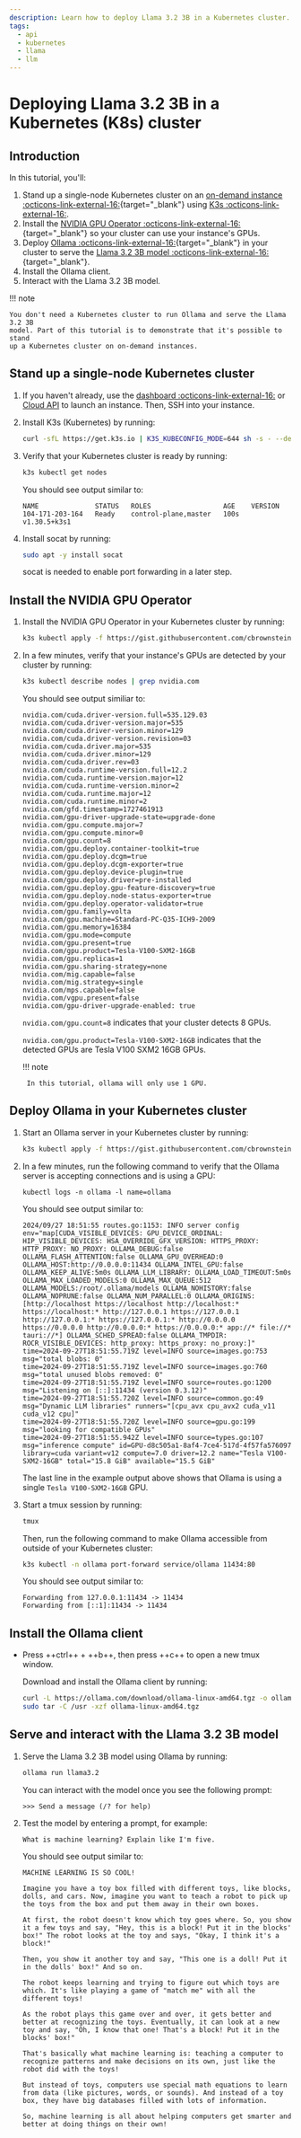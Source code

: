 ```yaml
---
description: Learn how to deploy Llama 3.2 3B in a Kubernetes cluster.
tags:
  - api
  - kubernetes
  - llama
  - llm
---
```


# Deploying Llama 3.2 3B in a Kubernetes (K8s) cluster

## Introduction

In this tutorial, you'll:

1. Stand up a single-node Kubernetes cluster on an
   [on-demand instance :octicons-link-external-16:](https://lambdalabs.com/service/gpu-cloud){target="_blank"}
   using [K3s :octicons-link-external-16:](https://k3s.io/).
1. Install the
   [NVIDIA GPU Operator :octicons-link-external-16:](https://docs.nvidia.com/datacenter/cloud-native/gpu-operator/latest/index.html){target="_blank"}
   so your cluster can use your instance's GPUs.
1. Deploy
   [Ollama :octicons-link-external-16:](https://ollama.com/){target="_blank"} in
   your cluster to serve the
   [Llama 3.2 3B model :octicons-link-external-16:](https://ai.meta.com/blog/llama-3-2-connect-2024-vision-edge-mobile-devices/){target="_blank"}.
1. Install the Ollama client.
1. Interact with the Llama 3.2 3B model.

!!! note

    You don't need a Kubernetes cluster to run Ollama and serve the Llama 3.2 3B
    model. Part of this tutorial is to demonstrate that it's possible to stand
    up a Kubernetes cluster on on-demand instances.

## Stand up a single-node Kubernetes cluster

1. If you haven't already, use the
   [dashboard :octicons-link-external-16:](https://cloud.lambdalabs.com/instances)
   or [Cloud API](#) to launch an instance. Then, SSH into your instance.

1. Install K3s (Kubernetes) by running:

    ```bash
    curl -sfL https://get.k3s.io | K3S_KUBECONFIG_MODE=644 sh -s - --default-runtime=nvidia
    ```

1. Verify that your Kubernetes cluster is ready by running:

    ```bash
    k3s kubectl get nodes
    ```

    You should see output similar to:

    ```{.text .no-copy}
    NAME              STATUS   ROLES                  AGE    VERSION
    104-171-203-164   Ready    control-plane,master   100s   v1.30.5+k3s1
    ```

1. Install socat by running:

    ```bash
    sudo apt -y install socat
    ```

    socat is needed to enable port forwarding in a later step.

## Install the NVIDIA GPU Operator

1. Install the NVIDIA GPU Operator in your Kubernetes cluster by running:

    ```bash
    k3s kubectl apply -f https://gist.githubusercontent.com/cbrownstein-lambda/d9e0bb8c68bd415354122b31106bdd9b/raw/e8a813a5b723d397e683d935139611c5018cd5cb/nvidia-gpu-operator.yml
    ```

1. In a few minutes, verify that your instance's GPUs are detected by your
   cluster by running:

    ```bash
    k3s kubectl describe nodes | grep nvidia.com
    ```

    You should see output similiar to:

    ```{.text .no-copy}
    nvidia.com/cuda.driver-version.full=535.129.03
    nvidia.com/cuda.driver-version.major=535
    nvidia.com/cuda.driver-version.minor=129
    nvidia.com/cuda.driver-version.revision=03
    nvidia.com/cuda.driver.major=535
    nvidia.com/cuda.driver.minor=129
    nvidia.com/cuda.driver.rev=03
    nvidia.com/cuda.runtime-version.full=12.2
    nvidia.com/cuda.runtime-version.major=12
    nvidia.com/cuda.runtime-version.minor=2
    nvidia.com/cuda.runtime.major=12
    nvidia.com/cuda.runtime.minor=2
    nvidia.com/gfd.timestamp=1727461913
    nvidia.com/gpu-driver-upgrade-state=upgrade-done
    nvidia.com/gpu.compute.major=7
    nvidia.com/gpu.compute.minor=0
    nvidia.com/gpu.count=8
    nvidia.com/gpu.deploy.container-toolkit=true
    nvidia.com/gpu.deploy.dcgm=true
    nvidia.com/gpu.deploy.dcgm-exporter=true
    nvidia.com/gpu.deploy.device-plugin=true
    nvidia.com/gpu.deploy.driver=pre-installed
    nvidia.com/gpu.deploy.gpu-feature-discovery=true
    nvidia.com/gpu.deploy.node-status-exporter=true
    nvidia.com/gpu.deploy.operator-validator=true
    nvidia.com/gpu.family=volta
    nvidia.com/gpu.machine=Standard-PC-Q35-ICH9-2009
    nvidia.com/gpu.memory=16384
    nvidia.com/gpu.mode=compute
    nvidia.com/gpu.present=true
    nvidia.com/gpu.product=Tesla-V100-SXM2-16GB
    nvidia.com/gpu.replicas=1
    nvidia.com/gpu.sharing-strategy=none
    nvidia.com/mig.capable=false
    nvidia.com/mig.strategy=single
    nvidia.com/mps.capable=false
    nvidia.com/vgpu.present=false
    nvidia.com/gpu-driver-upgrade-enabled: true
    ```

    `nvidia.com/gpu.count=8` indicates that your cluster detects 8 GPUs.

    `nvidia.com/gpu.product=Tesla-V100-SXM2-16GB` indicates that the detected
    GPUs are Tesla V100 SXM2 16GB GPUs.

    !!! note

        In this tutorial, ollama will only use 1 GPU.

## Deploy Ollama in your Kubernetes cluster

1. Start an Ollama server in your Kubernetes cluster by running:

    ```bash
    k3s kubectl apply -f https://gist.githubusercontent.com/cbrownstein-lambda/123cdd1fb5134482a2e75d05ff087d89/raw/1d030438f0fd9e0b4d6df06be02679962b602159/ollama.yml
    ```

1. In a few minutes, run the following command to verify that the Ollama server
   is accepting connections and is using a GPU:

    ```
    kubectl logs -n ollama -l name=ollama
    ```

    You should see output similar to:

    ```{.text .no-copy}
    2024/09/27 18:51:55 routes.go:1153: INFO server config env="map[CUDA_VISIBLE_DEVICES: GPU_DEVICE_ORDINAL: HIP_VISIBLE_DEVICES: HSA_OVERRIDE_GFX_VERSION: HTTPS_PROXY: HTTP_PROXY: NO_PROXY: OLLAMA_DEBUG:false OLLAMA_FLASH_ATTENTION:false OLLAMA_GPU_OVERHEAD:0 OLLAMA_HOST:http://0.0.0.0:11434 OLLAMA_INTEL_GPU:false OLLAMA_KEEP_ALIVE:5m0s OLLAMA_LLM_LIBRARY: OLLAMA_LOAD_TIMEOUT:5m0s OLLAMA_MAX_LOADED_MODELS:0 OLLAMA_MAX_QUEUE:512 OLLAMA_MODELS:/root/.ollama/models OLLAMA_NOHISTORY:false OLLAMA_NOPRUNE:false OLLAMA_NUM_PARALLEL:0 OLLAMA_ORIGINS:[http://localhost https://localhost http://localhost:* https://localhost:* http://127.0.0.1 https://127.0.0.1 http://127.0.0.1:* https://127.0.0.1:* http://0.0.0.0 https://0.0.0.0 http://0.0.0.0:* https://0.0.0.0:* app://* file://* tauri://*] OLLAMA_SCHED_SPREAD:false OLLAMA_TMPDIR: ROCR_VISIBLE_DEVICES: http_proxy: https_proxy: no_proxy:]"
    time=2024-09-27T18:51:55.719Z level=INFO source=images.go:753 msg="total blobs: 0"
    time=2024-09-27T18:51:55.719Z level=INFO source=images.go:760 msg="total unused blobs removed: 0"
    time=2024-09-27T18:51:55.719Z level=INFO source=routes.go:1200 msg="Listening on [::]:11434 (version 0.3.12)"
    time=2024-09-27T18:51:55.720Z level=INFO source=common.go:49 msg="Dynamic LLM libraries" runners="[cpu_avx cpu_avx2 cuda_v11 cuda_v12 cpu]"
    time=2024-09-27T18:51:55.720Z level=INFO source=gpu.go:199 msg="looking for compatible GPUs"
    time=2024-09-27T18:51:55.942Z level=INFO source=types.go:107 msg="inference compute" id=GPU-d8c505a1-8af4-7ce4-517d-4f57fa576097 library=cuda variant=v12 compute=7.0 driver=12.2 name="Tesla V100-SXM2-16GB" total="15.8 GiB" available="15.5 GiB"
    ```

    The last line in the example output above shows that Ollama is using a
    single `Tesla V100-SXM2-16GB` GPU.

1. Start a tmux session by running:

    ```bash
    tmux
    ```

    Then, run the following command to make Ollama accessible from outside of
    your Kubernetes cluster:

    ```bash
    k3s kubectl -n ollama port-forward service/ollama 11434:80
    ```

    You should see output similar to:

    ```{.text .no-copy}
    Forwarding from 127.0.0.1:11434 -> 11434
    Forwarding from [::1]:11434 -> 11434
    ```

## Install the Ollama client

- Press ++ctrl++ + ++b++, then press ++c++ to open a new tmux window.

    Download and install the Ollama client by running:

    ```bash
    curl -L https://ollama.com/download/ollama-linux-amd64.tgz -o ollama-linux-amd64.tgz
    sudo tar -C /usr -xzf ollama-linux-amd64.tgz
    ```

## Serve and interact with the Llama 3.2 3B model

1. Serve the Llama 3.2 3B model using Ollama by running:

    ```bash
    ollama run llama3.2
    ```

    You can interact with the model once you see the following prompt:

    ```{.text .no-copy}
    >>> Send a message (/? for help)
    ```

1. Test the model by entering a prompt, for example:

    ```
    What is machine learning? Explain like I'm five.
    ```

    You should see output similar to:

    ```{.text .no-copy}
    MACHINE LEARNING IS SO COOL!

    Imagine you have a toy box filled with different toys, like blocks, dolls, and cars. Now, imagine you want to teach a robot to pick up the toys from the box and put them away in their own boxes.

    At first, the robot doesn't know which toy goes where. So, you show it a few toys and say, "Hey, this is a block! Put it in the blocks' box!" The robot looks at the toy and says, "Okay, I think it's a block!"

    Then, you show it another toy and say, "This one is a doll! Put it in the dolls' box!" And so on.

    The robot keeps learning and trying to figure out which toys are which. It's like playing a game of "match me" with all the different toys!

    As the robot plays this game over and over, it gets better and better at recognizing the toys. Eventually, it can look at a new toy and say, "Oh, I know that one! That's a block! Put it in the blocks' box!"

    That's basically what machine learning is: teaching a computer to recognize patterns and make decisions on its own, just like the robot did with the toys!

    But instead of toys, computers use special math equations to learn from data (like pictures, words, or sounds). And instead of a toy box, they have big databases filled with lots of information.

    So, machine learning is all about helping computers get smarter and better at doing things on their own!
    ```
